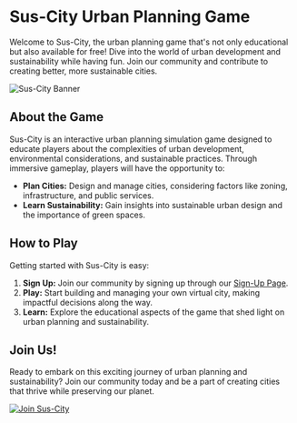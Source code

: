 # Sus-City Urban Planning Game

Welcome to Sus-City, the urban planning game that's not only educational but also available for free! Dive into the world of urban development and sustainability while having fun. Join our community and contribute to creating better, more sustainable cities.

![Sus-City Banner](https://sus-city.github.io/BASE%20DEVELOPMENTS/BASE-0.png)
## About the Game

Sus-City is an interactive urban planning simulation game designed to educate players about the complexities of urban development, environmental considerations, and sustainable practices. Through immersive gameplay, players will have the opportunity to:

- **Plan Cities:** Design and manage cities, considering factors like zoning, infrastructure, and public services.
- **Learn Sustainability:** Gain insights into sustainable urban design and the importance of green spaces.

## How to Play

Getting started with Sus-City is easy:

1. **Sign Up:** Join our community by signing up through our [Sign-Up Page](https://sus-city.github.io/SIGNUP-PAGE/signup.html).
3. **Play:** Start building and managing your own virtual city, making impactful decisions along the way.
4. **Learn:** Explore the educational aspects of the game that shed light on urban planning and sustainability.

## Join Us!

Ready to embark on this exciting journey of urban planning and sustainability? Join our community today and be a part of creating cities that thrive while preserving our planet. 

[![Join Sus-City](https://sus-city.github.io/DEVELOPMENT-PROJ-SERVE/SHOP-DISPLAY-PINEAPPLE-MAN.png)](https://sus-city.github.io/SIGNUP-PAGE/signup.html)
